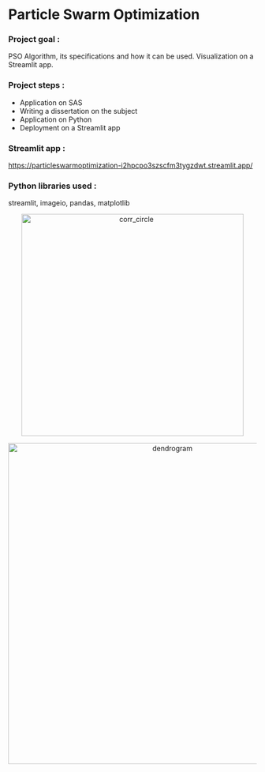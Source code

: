 # Particle Swarm Optimization

### Project goal : 
PSO Algorithm, its specifications and how it can be used. Visualization on a Streamlit app.

### Project steps :
- Application on SAS
- Writing a dissertation on the subject
- Application on Python
- Deployment on a Streamlit app

### Streamlit app :
https://particleswarmoptimization-i2hpcpo3szscfm3tygzdwt.streamlit.app/

### Python libraries used :
streamlit, imageio, pandas, matplotlib

<p align="center">
<img src="corr_circle.jpg" alt="corr_circle" width="450"/>
</p>
<p align="center">
<img src="dendrogram.jpg" alt="dendrogram" width="650"/>
</p>

